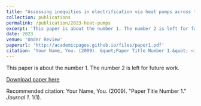 ```yaml
---
title: "Assessing inequities in electrification via heat pumps across the U.S"
collection: publications
permalink: /publication/2023-heat-pumps
excerpt: 'This paper is about the number 1. The number 2 is left for future work.'
date: 2023
venue: 'Under Review'
paperurl: 'http://academicpages.github.io/files/paper1.pdf'
citation: 'Your Name, You. (2009). &quot;Paper Title Number 1.&quot; <i>Journal 1</i>. 1(1).'
---
```

This paper is about the number 1. The number 2 is left for future work.

[Download paper here](http://academicpages.github.io/files/paper1.pdf)

Recommended citation: Your Name, You. (2009). "Paper Title Number 1." <i>Journal 1</i>. 1(1).

